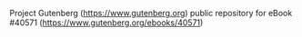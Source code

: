 Project Gutenberg (https://www.gutenberg.org) public repository for eBook #40571 (https://www.gutenberg.org/ebooks/40571)
